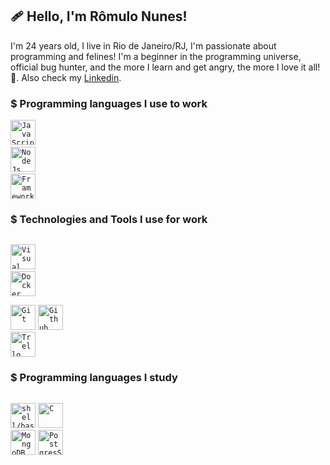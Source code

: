 
 ## 🩹 Hello, I'm Rômulo Nunes!

I'm 24 years old, I live in Rio de Janeiro/RJ, I'm passionate about programming and felines! I'm a beginner in the programming universe, official bug hunter, and the more I learn and get angry, the more I love it all! 🖤. Also check my [Linkedin](https://www.linkedin.com/in/romulonunesbpeixoto/).

### $ Programming languages I use to work 

<code><img width="40px" src="https://cdn.jsdelivr.net/gh/devicons/devicon/icons/javascript/javascript-original.svg" title = "JavaScript"/></code>
<code> <img width="40px" src="https://cdn.jsdelivr.net/gh/devicons/devicon/icons/nodejs/nodejs-original.svg" title = NodeJs /></code>
<code> <img width="40px" src="https://cdn.jsdelivr.net/gh/devicons/devicon/icons/express/express-original-wordmark.svg" title= "Framework Nodejs Express" /></code>

### $ Technologies and Tools I use for work
<code> <img width="40px" src="https://cdn.jsdelivr.net/gh/devicons/devicon/icons/visualstudio/visualstudio-plain.svg" title="Visual Studio Code"/></code>
<code> <img width ="40px" src="https://cdn.jsdelivr.net/gh/devicons/devicon/icons/docker/docker-original.svg" title= "Docker"/> </code>
<code> <img width="40px" src="https://cdn.jsdelivr.net/gh/devicons/devicon/icons/git/git-original.svg" title = "Git"/></code>
<code><img width="40px" src="https://cdn.jsdelivr.net/gh/devicons/devicon/icons/github/github-original-wordmark.svg" title  = "Github"/></code>
<code> <img width="40px" src="https://cdn.jsdelivr.net/gh/devicons/devicon/icons/trello/trello-plain.svg" title= "Trello" /></code>

### $ Programming languages ​​I study          
<code> <img width="40px" src="https://cdn.jsdelivr.net/gh/devicons/devicon/icons/bash/bash-original.svg" title="shell/bash" /></code>
<code><img width= "40px" src="https://cdn.jsdelivr.net/gh/devicons/devicon/icons/c/c-original.svg" title= "C" /> </code>
<code><img width="40px" src="https://cdn.jsdelivr.net/gh/devicons/devicon/icons/mongodb/mongodb-original.svg" title = "MongoDB"/></code>
<code><img width="40px" src="https://cdn.jsdelivr.net/gh/devicons/devicon/icons/postgresql/postgresql-original.svg" title="PostgresSQL" /></code>
          
         
